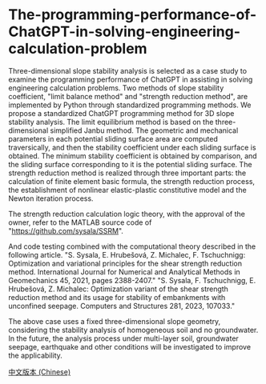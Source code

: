 # The-programming-performance-of-ChatGPT-in-solving-engineering-calculation-problem
Three-dimensional slope stability analysis is selected as a case study to examine the programming performance of ChatGPT in assisting in solving engineering calculation problems. Two methods of slope stability coefficient, "limit balance method" and "strength reduction method", are implemented by Python through standardized programming methods.
We propose a standardized ChatGPT programming method for 3D slope stability analysis. The limit equilibrium method is based on the three-dimensional simplified Janbu method. The geometric and mechanical parameters in each potential sliding surface area are computed traversically, and then the stability coefficient under each sliding surface is obtained. The minimum stability coefficient is obtained by comparison, and the sliding surface corresponding to it is the potential sliding surface. The strength reduction method is realized through three important parts: the calculation of finite element basic formula, the strength reduction process, the establishment of nonlinear elastic-plastic constitutive model and the Newton iteration process.

The strength reduction calculation logic theory, with the approval of the owner, refer to the MATLAB source code of "https://github.com/sysala/SSRM". 

And code testing combined with the computational theory described in the following article.
"S. Sysala, E. Hrubešová, Z. Michalec, F. Tschuchnigg: Optimization and variational principles for the shear strength reduction method. International Journal for Numerical and Analytical Methods in Geomechanics 45, 2021, pages 2388-2407."
"S. Sysala, F. Tschuchnigg, E. Hrubešová, Z. Michalec: Optimization variant of the shear strength reduction method and its usage for stability of embankments with unconfined seepage. Computers and Structures 281, 2023, 107033."

The above case uses a fixed three-dimensional slope geometry, considering the stability analysis of homogeneous soil and no groundwater. In the future, the analysis process under multi-layer soil, groundwater seepage, earthquake and other conditions will be investigated to improve the applicability.

[中文版本 (Chinese)](README_zh.md)
